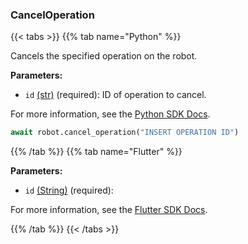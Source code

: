 ### CancelOperation

{{< tabs >}}
{{% tab name="Python" %}}

Cancels the specified operation on the robot.

**Parameters:**

- `id` [(str)](https://docs.python.org/3/library/stdtypes.html#text-sequence-type-str) (required): ID of operation to cancel.


For more information, see the [Python SDK Docs](https://python.viam.dev/autoapi/viam/robot/client/index.html#viam.robot.client.RobotClient.cancel_operation).

``` python {class="line-numbers linkable-line-numbers"}
await robot.cancel_operation("INSERT OPERATION ID")

```

{{% /tab %}}
{{% tab name="Flutter" %}}

**Parameters:**

- `id` [(String)](https://api.flutter.dev/flutter/dart-core/String-class.html) (required):


For more information, see the [Flutter SDK Docs](https://flutter.viam.dev/viam_protos.robot.robot/RobotServiceClient/cancelOperation.html).

{{% /tab %}}
{{< /tabs >}}
